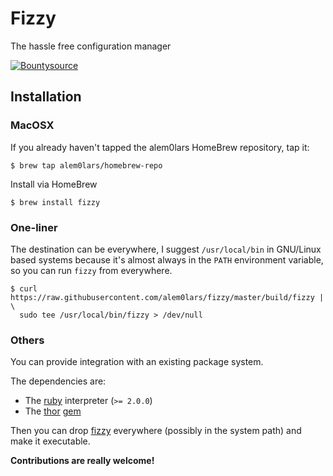 Fizzy
=====

The hassle free configuration manager

[![Bountysource](https://img.shields.io/bountysource/team/fizzy/activity.svg)]()

## Installation

### MacOSX

If you already haven't tapped the alem0lars HomeBrew repository, tap it:
```ShellSession
$ brew tap alem0lars/homebrew-repo
```

Install via HomeBrew
```ShellSession
$ brew install fizzy
```

### One-liner

The destination can be everywhere, I suggest `/usr/local/bin` in GNU/Linux
based systems because it's almost always in the `PATH` environment variable,
so you can run `fizzy` from everywhere.

```ShellSession
$ curl https://raw.githubusercontent.com/alem0lars/fizzy/master/build/fizzy | \
  sudo tee /usr/local/bin/fizzy > /dev/null
```

### Others

You can provide integration with an existing package system.

The dependencies are:
* The [ruby](https://www.ruby-lang.org) interpreter (`>= 2.0.0`)
* The [thor](http://whatisthor.com) [gem](https://rubygems.org/gems/thor)

Then you can drop [fizzy](./fizzy) everywhere (possibly in the system path) and
make it executable.

**Contributions are really welcome!**
